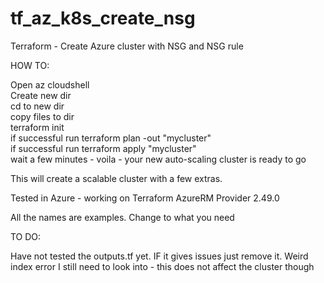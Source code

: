 # tf_az_k8s_create_nsg
Terraform - Create Azure cluster with NSG and NSG rule

HOW TO: 

Open az cloudshell \
Create new dir \
cd to new dir \
copy files to dir \
terraform init \
if successful run terraform plan -out "mycluster" \
if successful run terraform apply "mycluster" \
wait a few minutes - voila - your new auto-scaling cluster is ready to go

This will create a scalable cluster with a few extras. 

Tested in Azure - working on Terraform AzureRM Provider 2.49.0

All the names are examples. Change to what you need 

TO DO:

Have not tested the outputs.tf yet. IF it gives issues just remove it. 
Weird index error I still need to look into - this does not affect the cluster though
